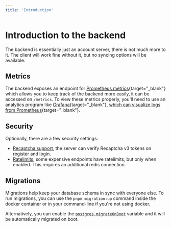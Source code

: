 ```yaml
---
title: 'Introduction'
---
```


# Introduction to the backend

The backend is essentially just an account server, there is not much more to it. The client will work fine without it, but no syncing options will be available.

## Metrics

The backend exposes an endpoint for [Prometheus metrics](https://prometheus.io/){target="\_blank"} which allows you to keep track of the backend more easily, it can be accessed on `/metrics`.
To view these metrics properly, you'll need to use an analytics program like [Grafana](https://grafana.com/){target="\_blank"}, [which can visualize logs from Prometheus](https://prometheus.io/docs/visualization/grafana/){target="\_blank"}.

## Security

Optionally, there are a few security settings:

- [Recaptcha support](2.configuration.md#captcha), the server can verify Recaptcha v3 tokens on register and login.
- [Ratelimits](2.configuration.md#ratelimits), some expensive endpoints have ratelimits, but only when enabled. This requires an additional redis connection.

## Migrations

Migrations help keep your database schema in sync with everyone else. To run migrations, you can use the `pnpm migration:up` command inside the docker container or in your command-line if you're not using docker.

Alternatively, you can enable the [`postgres.migrateOnBoot`](2.configuration.md#postgresmigrateonboot) variable and it will be automatically migrated on boot.
